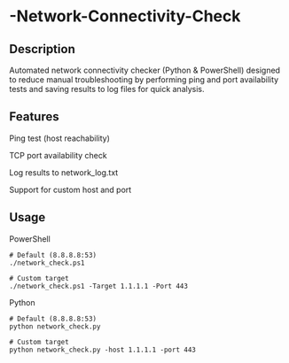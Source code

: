 # -Network-Connectivity-Check

## Description
Automated network connectivity checker (Python & PowerShell) designed to reduce manual troubleshooting by performing ping and port availability tests and saving results to log files for quick analysis.

## Features

Ping test (host reachability)

TCP port availability check

Log results to network_log.txt

Support for custom host and port

## Usage

PowerShell
``` 
# Default (8.8.8.8:53) 
./network_check.ps1

# Custom target 
./network_check.ps1 -Target 1.1.1.1 -Port 443 
```

Python
```
# Default (8.8.8.8:53) 
python network_check.py 

# Custom target 
python network_check.py -host 1.1.1.1 -port 443 
```
